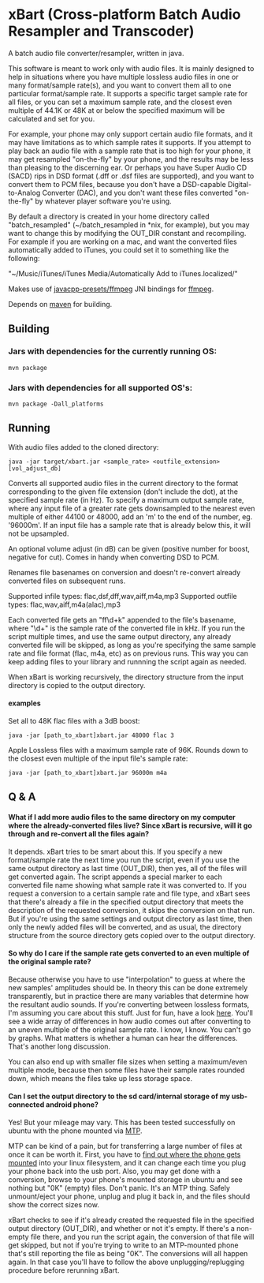 # xBart (Cross-platform Batch Audio Resampler and Transcoder) 
A batch audio file converter/resampler, written in java.

This software is meant to work only with audio files. It is mainly designed to help in situations where you have multiple lossless audio files in one or many format/sample rate(s), and you want to convert them all to one particular format/sample rate. It supports a specific target sample rate for all files, or you can set a maximum sample rate, and the closest even multiple of 44.1K or 48K at or below the specified maximum will be calculated and set for you.

For example, your phone may only support certain audio file formats, and it may have limitations as to which sample rates it supports. If you attempt to play back an audio file with a sample rate that is too high for your phone, it may get resampled "on-the-fly" by your phone, and the results may be less than pleasing to the discerning ear. Or perhaps you have Super Audio CD (SACD) rips in DSD format (.dff or .dsf files are supported), and you want to convert them to PCM files, because you don't have a DSD-capable Digital-to-Analog Converter (DAC), and you don't want these files converted "on-the-fly" by whatever player software you're using.

By default a directory is created in your home directory called "batch_resampled" (~/batch_resampled in *nix, for example), but you may want to change this by modifying the OUT_DIR constant and recompiling. For example if you are working on a mac, and want the converted files automatically added to iTunes, you could set it to something like the following:

"~/Music/iTunes/iTunes Media/Automatically Add to iTunes.localized/"

Makes use of [javacpp-presets/ffmpeg](https://github.com/bytedeco/javacpp-presets/tree/master/ffmpeg) JNI bindings for [ffmpeg](https://www.ffmpeg.org/).

Depends on [maven](https://maven.apache.org) for building.

## Building 

### Jars with dependencies for the currently running OS:

`mvn package`

### Jars with dependencies for all supported OS's:

`mvn package -Dall_platforms`

## Running

With audio files added to the cloned directory:

`java -jar target/xbart.jar <sample_rate> <outfile_extension> [vol_adjust_db]`

Converts all supported audio files in the current directory to the format corresponding
to the given file extension (don't include the dot), at the specified sample rate (in Hz).
To specify a maximum output sample rate, where any input file of a greater rate gets downsampled
to the nearest even multiple of either 44100 or 48000, add an 'm' to the end of the number,
eg. '96000m'. If an input file has a sample rate that is already below this, it will not be upsampled.

An optional volume adjust (in dB) can be given (positive number for boost,
negative for cut). Comes in handy when converting DSD to PCM.

Renames file basenames on conversion and doesn't re-convert already
converted files on subsequent runs.

Supported infile types: flac,dsf,dff,wav,aiff,m4a,mp3
Supported outfile types: flac,wav,aiff,m4a(alac),mp3

Each converted file gets an "ff\d+k" appended to the file's basename, where "\d+" is the sample rate of the converted file in kHz. If you run the script multiple times, and use the same output directory, any already converted file will be skipped, as long as you're specifying the same sample rate and file format (flac, m4a, etc) as on previous runs. This way you can keep adding files to your library and runnning the script again as needed.

When xBart is working recursively, the directory structure from the input directory is copied to the output directory.

#### examples

Set all to 48K flac files with a 3dB boost:


```java -jar [path_to_xbart]xbart.jar 48000 flac 3```

Apple Lossless files with a maximum sample rate of 96K. Rounds down to the closest even multiple of the input file's sample rate:


```java -jar [path_to_xbart]xbart.jar 96000m m4a```

## Q & A
#### What if I add more audio files to the same directory on my computer where the already-converted files live? Since xBart is recursive, will it go through and re-convert all the files again?
It depends. xBart tries to be smart about this. If you specify a new format/sample rate the next time you run the script, even if you use the same output directory as last time (OUT_DIR), then yes, all of the files will get converted again. The script appends a special marker to each converted file name showing what sample rate it was converted to. If you request a conversion to a certain sample rate and file type, and xBart sees that there's already a file in the specified output directory that meets the description of the requested conversion, it skips the conversion on that run. But if you're using the same settings and output directory as last time, then only the newly added files will be converted, and as usual, the directory structure from the source directory gets copied over to the output directory.

#### So why do I care if the sample rate gets converted to an even multiple of the original sample rate?
Because otherwise you have to use "interpolation" to guess at where the new samples' amplitudes should be. In theory this can be done extremely transparently, but in practice there are many variables that determine how the resultant audio sounds. If you're converting between lossless formats, I'm assuming you care about this stuff. Just for fun, have a look [here](http://src.infinitewave.ca). You'll see a wide array of differences in how audio comes out after converting to an uneven multiple of the original sample rate. I know, I know. You can't go by graphs. What matters is whether a human can hear the differences. That's another long discussion.

You can also end up with smaller file sizes when setting a maximum/even multiple mode, because then some files have their sample rates rounded down, which means the files take up less storage space.

#### Can I set the output directory to the sd card/internal storage of my usb-connected android phone?
Yes! But your mileage may vary. This has been tested successfully on ubuntu with the phone mounted via [MTP](https://en.wikipedia.org/wiki/Media_Transfer_Protocol).

MTP can be kind of a pain, but for transferring a large number of files at once it can be worth it. First, you have to [find out where the phone gets mounted](https://askubuntu.com/a/342549) into your linux filesystem, and it can change each time you plug your phone back into the usb port. Also, you may get done with a conversion, browse to your phone's mounted storage in ubuntu and see nothing but "0K" (empty) files. Don't panic. It's an MTP thing. Safely unmount/eject your phone, unplug and plug it back in, and the files should show the correct sizes now.

xBart checks to see if it's already created the requested file in the specified output directory (OUT_DIR), and whether or not it's empty. If there's a non-empty file there, and you run the script again, the conversion of that file will get skipped, but not if you're trying to write to an MTP-mounted phone that's still reporting the file as being "0K". The conversions will all happen again. In that case you'll have to follow the above unplugging/replugging procedure before rerunning xBart.

